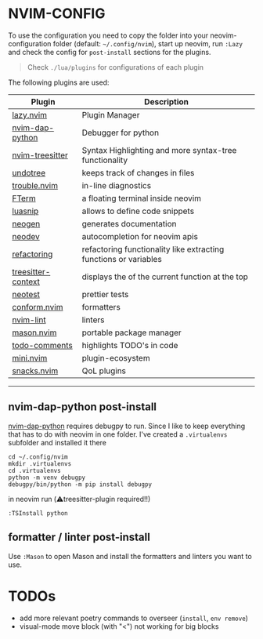 # NVIM-CONFIG

To use the configuration you need to copy the folder into your neovim-configuration folder (default: `~/.config/nvim`), start
up neovim, run `:Lazy` and check the config for `post-install` sections for the plugins.

> Check `./lua/plugins` for configurations of each plugin

The following plugins are used:

| Plugin | Description |
|--------|-------------|
| [lazy.nvim](https://github.com/folke/lazy.nvim) | Plugin Manager |
| [nvim-dap-python](https://github.com/mfussenegger/nvim-dap-python) | Debugger for python |
| [nvim-treesitter](https://github.com/nvim-treesitter/nvim-treesitter) | Syntax Highlighting and more syntax-tree functionality |
| [undotree](https://github.com/mbbill/undotree) | keeps track of changes in files |
| [trouble.nvim](https://github.com/folke/trouble.nvim) | in-line diagnostics |
| [FTerm](https://github.com/numToStr/FTerm.nvim) | a floating terminal inside neovim |
| [luasnip](https://github.com/L3MON4D3/LuaSnip) | allows to define code snippets |
| [neogen](https://github.com/danymat/neogen) | generates documentation |
| [neodev](https://github.com/folke/neodev.nvim) | autocompletion for neovim apis |
| [refactoring](https://github.com/ThePrimeagen/refactoring.nvim) | refactoring functionality like extracting functions or variables |
| [treesitter-context](https://github.com/nvim-treesitter/nvim-treesitter-context) | displays the of the current function at the top |
| [neotest](https://github.com/nvim-neotest/neotest) | prettier tests |
| [conform.nvim](https://github.com/stevearc/conform.nvim) | formatters |
| [nvim-lint](https://github.com/mfussenegger/nvim-lint) | linters |
| [mason.nvim](https://github.com/williamboman/mason.nvim) | portable package manager |
| [todo-comments](https://github.com/folke/todo-comments.nvim) | highlights TODO's in code |
| [mini.nvim](https://github.com/echasnovski/mini.nvim/tree/main) | plugin-ecosystem |
| [snacks.nvim](https://github.com/folke/snacks.nvim) | QoL plugins |



---

## nvim-dap-python post-install

[nvim-dap-python](https://github.com/mfussenegger/nvim-dap-python) requires
debugpy to run. Since I like to keep everything that has to do with neovim in
one folder. I've created a `.virtualenvs` subfolder and installed it there

```shell
cd ~/.config/nvim
mkdir .virtualenvs
cd .virtualenvs
python -m venv debugpy
debugpy/bin/python -m pip install debugpy
```

in neovim run (:warning:treesitter-plugin required!!)

```
:TSInstall python
```

## formatter / linter post-install

Use `:Mason` to open Mason and install the formatters and linters you want to use.


# TODOs

- add more relevant poetry commands to overseer (`install`, `env remove`)
- visual-mode move block (with "<") not working for big blocks 
